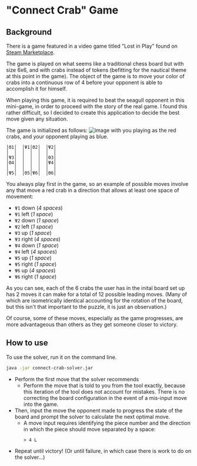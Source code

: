 # "Connect Crab" Game


## Background

There is a game featured in a video game titled "Lost in Play" found on [Steam Marketplace](https://store.steampowered.com/app/1328840/Lost_in_Play/).

The game is played on what seems like a traditional chess board but with size 6x6, and with crabs instead of tokens (befitting for the nautical theme at this point in the game).
The object of the game is to move your color of crabs into a continuous row of 4 before your opponent is able to accomplish it for himself.

When playing this game, it is required to beat the seagull opponent in this mini-game, in order to proceed with the story of the real game.
I found this rather difficult, so I decided to create this application to decide the best move given any situation.

The game is initialized as follows:
![image](https://user-images.githubusercontent.com/8107121/218284695-61c8371b-81b6-47d7-b069-7263f5d10cec.png)
with you playing as the red crabs, and your opponent playing as blue.

```
│Θ1│  │Ψ1│Θ2│  │Ψ2│ 
│  │  │  │  │  │  │
│Ψ3│  │  │  │  │Θ3│
│Θ4│  │  │  │  │Ψ4│
│  │  │  │  │  │  │
│Ψ5│  │Θ5│Ψ6│  │Θ6│
```

You always play first in the game, so an example of possible moves involve any that move a red crab in a direction that allows at least one space of movement:

* `Ψ1` down (_4 spaces_)
* `Ψ1` left (_1 space_)
* `Ψ2` down (_1 space_)
* `Ψ2` left (_1 space_)
* `Ψ3` up (_1 space_)
* `Ψ3` right (_4 spaces_)
* `Ψ4` down (_1 space_)
* `Ψ4` left (_4 spaces_)
* `Ψ5` up (_1 space_)
* `Ψ5` right (_1 space_)
* `Ψ6` up (_4 spaces_)
* `Ψ6` right (_1 space_)

As you can see, each of the 6 crabs the user has in the inital board set up has 2 moves it can make for a total of 12 possible leading moves. (Many of which are isometrically identical accounting for the rotation of the board, but this isn't that important to the puzzle, it is just an observation.)

Of course, some of these moves, especially as the game progresses, are more advantageous than others as they get someone closer to victory.

## How to use

To use the solver, run it on the command line.

```sh
java -jar connect-crab-solver.jar
```
* Perform the first move that the solver recommends
    * Perform the move that is told to you from the tool exactly, because this iteration of the tool does not account for mistakes. There is no correcting the board configuration in the event of a mis-input move into the game.
* Then, input the move the opponent made to progress the state of the board and prompt the solver to calculate the next optimal move.
    * A move input requires identifying the piece number and the direction in which the piece should move separated by a space:
        ```
        > 4 L
        ```
* Repeat until victory! (Or until failure, in which case there is work to do on the solver…)


